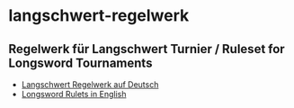 # langschwert-regelwerk

## Regelwerk für Langschwert Turnier / Ruleset for Longsword Tournaments

- [Langschwert Regelwerk auf Deutsch](Deutsch.md)
- [Longsword Rulets in English](English.md)
